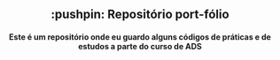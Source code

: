 <h2 align="center"> :pushpin: Repositório port-fólio</h2>
<h4 align="center">Este é um repositório onde eu guardo alguns códigos de práticas e de estudos a parte do curso de ADS</h4>
